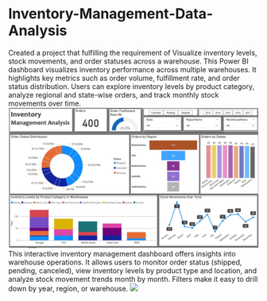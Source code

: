 # Inventory-Management-Data-Analysis
Created a project that fulfilling the requirement of Visualize inventory levels, stock movements, and order statuses  across a warehouse.
This Power BI dashboard visualizes inventory performance across multiple warehouses. It highlights key metrics such as order volume, fulfillment rate, and order status distribution. Users can explore inventory levels by product category, analyze regional and state-wise orders, and track monthly stock movements over time.
![](Images/1st.JPG)
This interactive inventory management dashboard offers insights into warehouse operations. It allows users to monitor order status (shipped, pending, canceled), view inventory levels by product type and location, and analyze stock movement trends month by month. Filters make it easy to drill down by year, region, or warehouse.
![](2nd.jpg)
